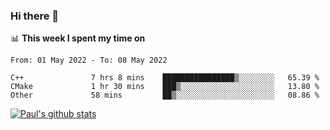 ### Hi there 👋

📊 **This week I spent my time on**
<!--START_SECTION:waka-->

```text
From: 01 May 2022 - To: 08 May 2022

C++               7 hrs 8 mins    ████████████████▒░░░░░░░░   65.39 %
CMake             1 hr 30 mins    ███▒░░░░░░░░░░░░░░░░░░░░░   13.80 %
Other             58 mins         ██▒░░░░░░░░░░░░░░░░░░░░░░   08.86 %
```

<!--END_SECTION:waka-->


[![Paul's github stats](https://github-readme-stats.vercel.app/api?username=mickeyouyou&theme=dracula&show_icons=true)](https://github.com/anuraghazra/github-readme-stats)
